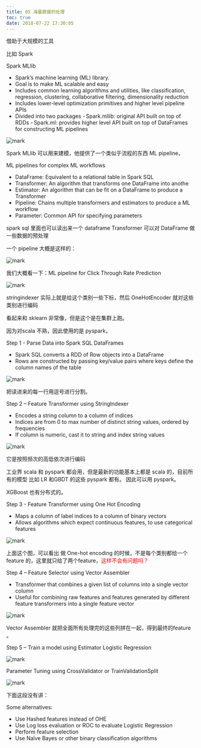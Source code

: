 ```yaml
---
title: 05 海量数据的处理
toc: true
date: 2018-07-22 17:30:05
---
```


借助于大规模的工具

比如 Spark



Spark MLlib
- Spark’s machine learning (ML) library.
- Goal is to make ML scalable and easy
- Includes common learning algorithms and utilities, like classification, regression, clustering, collaborative filtering, dimensionality reduction
- Includes lower-level optimization primitives and higher level pipeline APIs
- Divided into two packages
      - Spark.mllib: original API built on top of RDDs
      - Spark.ml: provides higher level API built on top of DataFrames for constructing ML pipelines


![mark](http://pacdb2bfr.bkt.clouddn.com/blog/image/180722/ig4c17BggE.png?imageslim)

Spark MLlib 可以用来建模，他提供了一个类似于流程的东西 ML pipeline，


ML pipelines for complex ML workflows

- DataFrame: Equivalent to a relational table in Spark SQL
- Transformer: An algorithm that transforms one DataFrame into anothe
- Estimator: An algorithm that can be fit on a DataFrame to produce a Transformer
- Pipeline: Chains multiple transformers and estimators to produce a ML workflow
- Parameter: Common API for specifying parameters

spark sql 里面也可以读出来一个 dataframe
Transformer 可以对 DataFrame 做一些数据的预处理

一个 pipeline 大概是这样的：

![mark](http://pacdb2bfr.bkt.clouddn.com/blog/image/180722/CAfb1cbD2D.png?imageslim)





我们大概看一下：ML pipeline for Click Through Rate Prediction

![mark](http://pacdb2bfr.bkt.clouddn.com/blog/image/180722/65IBkBd1f6.png?imageslim)


stringindexer 实际上就是给这个类别一些下标，然后 OneHotEncoder 就对这些类别进行编码

看起来和 sklearn 非常像，但是这个是在集群上跑。



因为对scala 不熟，因此使用的是 pyspark，



Step 1 - Parse Data into Spark SQL DataFrames

- Spark SQL converts a RDD of Row objects into a DataFrame
- Rows are constructed by passing key/value pairs where keys define the column names of the table


![mark](http://pacdb2bfr.bkt.clouddn.com/blog/image/180722/9im8iA3CEA.png?imageslim)

把读进来的每一行用逗号进行分割。



Step 2 – Feature Transformer using StringIndexer

- Encodes a string column to a column of indices
- Indices are from 0 to max number of distinct string values,
ordered by frequencies
- If column is numeric, cast it to string and index string values

![mark](http://pacdb2bfr.bkt.clouddn.com/blog/image/180722/gK41HehkF8.png?imageslim)

它是按照频次的高低依次进行编码

工业界 scala 和 pyspark 都会用，但是最新的功能基本上都是 scala 的，目前所有的模型 比如 LR 和GBDT 的这些 pyspark 都有。
因此可以用 pyspark。

XGBoost 也有分布式的。



Step 3 - Feature Transformer using One Hot Encoding

- Maps a column of label indices to a column of binary vectors
- Allows algorithms which expect continuous features, to use categorical features

![mark](http://pacdb2bfr.bkt.clouddn.com/blog/image/180722/h39mGbBlb3.png?imageslim)

上面这个图，可以看出 做 One-hot encoding 的时候，不是每个类别都给一个feature 的，这里就只给了两个feature，<span style="color:red;">这样不会有问题吗？</span>



Step 4 – Feature Selector using Vector Assembler

- Transformer that combines a given list of columns into a single vector column
- Useful for combining raw features and features generated by different feature transformers into a single feature vector

![mark](http://pacdb2bfr.bkt.clouddn.com/blog/image/180722/9CfdiHD99h.png?imageslim)

Vector Assembler 就把全面所有处理完的这些列拼在一起，得到最终的feature 。



Step 5 – Train a model using Estimator Logistic Regression

![mark](http://pacdb2bfr.bkt.clouddn.com/blog/image/180722/4f5Bjcdj46.png?imageslim)




Parameter Tuning using CrossValidator or TrainValidationSplit

![mark](http://pacdb2bfr.bkt.clouddn.com/blog/image/180722/K35EAfFb2C.png?imageslim)



下面这段没有讲：

Some alternatives:

- Use Hashed features instead of OHE
- Use Log loss evaluation or ROC to evaluate Logistic Regression
- Perform feature selection
- Use Naïve Bayes or other binary classification algorithms
